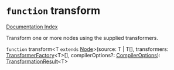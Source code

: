 # `function` transform

[Documentation Index](../README.md)

Transform one or more nodes using the supplied transformers.

`function` transform\<T `extends` [Node](../private.interface.Node/README.md)>(source: T | T\[], transformers: [TransformerFactory](../private.type.TransformerFactory/README.md)\<T>\[], compilerOptions?: [CompilerOptions](../private.interface.CompilerOptions/README.md)): [TransformationResult](../private.interface.TransformationResult/README.md)\<T>
